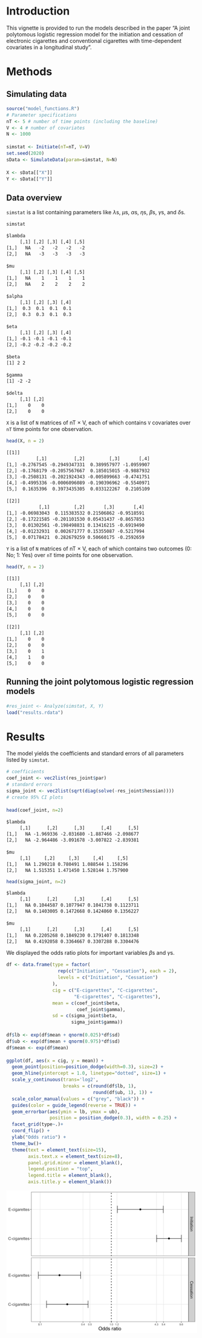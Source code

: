 Introduction
============

This vignette is provided to run the models described in the paper “A
joint polytomous logistic regression model for the initiation and
cessation of electronic cigarettes and conventional cigarettes with
time-dependent covariates in a longitudinal study”.

Methods
=======

Simulating data
---------------

``` r
source("model_functions.R")
# Parameter specifications 
nT <- 5 # number of time points (including the baseline)
V <- 4 # number of covariates
N <- 1000

simstat <- Initiate(nT=nT, V=V)
set.seed(2020)
sData <- SimulateData(param=simstat, N=N)

X <- sData[["X"]]
Y <- sData[["Y"]]
```

Data overview
-------------

`simstat` is a list containing parameters like *λ*s, *μ*s, *α*s, *η*s,
*β*s, *γ*s, and *δ*s.

``` r
simstat
```

    $lambda
         [,1] [,2] [,3] [,4] [,5]
    [1,]   NA   -2   -2   -2   -2
    [2,]   NA   -3   -3   -3   -3

    $mu
         [,1] [,2] [,3] [,4] [,5]
    [1,]   NA    1    1    1    1
    [2,]   NA    2    2    2    2

    $alpha
         [,1] [,2] [,3] [,4]
    [1,]  0.3  0.1  0.1  0.1
    [2,]  0.3  0.3  0.1  0.3

    $eta
         [,1] [,2] [,3] [,4]
    [1,] -0.1 -0.1 -0.1 -0.1
    [2,] -0.2 -0.2 -0.2 -0.2

    $beta
    [1] 2 2

    $gamma
    [1] -2 -2

    $delta
         [,1] [,2]
    [1,]    0    0
    [2,]    0    0

`X` is a list of `N` matrices of nT × V, each of which contains `V`
covariates over `nT` time points for one observation.

``` r
head(X, n = 2)
```

    [[1]]
               [,1]          [,2]         [,3]       [,4]
    [1,] -0.2767545 -0.2949347331  0.389957977 -1.0959907
    [2,] -0.1768179 -0.2057567667  0.185015015 -0.9887932
    [3,] -0.2508131 -0.2021924343 -0.005899663 -0.4741751
    [4,] -0.4995336 -0.0006096089 -0.190396962 -0.5540971
    [5,]  0.1635396  0.3973435305  0.033122267  0.2105109

    [[2]]
                [,1]         [,2]       [,3]       [,4]
    [1,] -0.06983043  0.115383532 0.21506862 -0.9518591
    [2,] -0.17221585 -0.201101530 0.05431437 -0.8657853
    [3,]  0.01302561 -0.198498831 0.13416215 -0.6919490
    [4,] -0.01232931  0.002671777 0.15355087 -0.5217994
    [5,]  0.07178421  0.282679259 0.50660175 -0.2592659

`Y` is a list of `N` matrices of nT × V, each of which contains two
outcomes (0: No; 1: Yes) over `nT` time points for one observation.

``` r
head(Y, n = 2)
```

    [[1]]
         [,1] [,2]
    [1,]    0    0
    [2,]    0    0
    [3,]    0    0
    [4,]    0    0
    [5,]    0    0

    [[2]]
         [,1] [,2]
    [1,]    0    0
    [2,]    0    0
    [3,]    0    1
    [4,]    1    0
    [5,]    0    0

Running the joint polytomous logistic regression models
-------------------------------------------------------

``` r
#res_joint <- Analyze(simstat, X, Y)
load("results.rdata")
```

Results
=======

The model yields the coefficients and standard errors of all parameters
listed by `simstat`.

``` r
# coefficients 
coef_joint <- vec2list(res_joint$par)
# standard errors 
sigma_joint <- vec2list(sqrt(diag(solve(-res_joint$hessian))))
# create 95% CI plots 

head(coef_joint, n=2)
```

    $lambda
         [,1]      [,2]      [,3]      [,4]      [,5]
    [1,]   NA -1.969336 -2.031680 -1.887466 -2.098677
    [2,]   NA -2.964486 -3.091678 -3.007822 -2.839381

    $mu
         [,1]     [,2]     [,3]     [,4]     [,5]
    [1,]   NA 1.290218 0.780491 1.088544 1.158296
    [2,]   NA 1.515351 1.471450 1.528144 1.757900

``` r
head(sigma_joint, n=2)
```

    $lambda
         [,1]      [,2]      [,3]      [,4]      [,5]
    [1,]   NA 0.1044587 0.1077947 0.1041738 0.1123711
    [2,]   NA 0.1403005 0.1472668 0.1424860 0.1356227

    $mu
         [,1]      [,2]      [,3]      [,4]      [,5]
    [1,]   NA 0.2205268 0.1849230 0.1791407 0.1813348
    [2,]   NA 0.4192058 0.3364667 0.3307288 0.3304476

We displayed the odds ratio plots for important variables *β*s and *γ*s.

``` r
df <- data.frame(type = factor(
                   rep(c("Initiation", "Cessation"), each = 2), 
                   levels = c("Initiation", "Cessation")
                 ),
                 cig = c("E-cigarettes", "C-cigarettes", 
                         "E-cigarettes", "C-cigarettes"),
                 mean = c(coef_joint$beta,
                          coef_joint$gamma), 
                 sd = c(sigma_joint$beta,
                        sigma_joint$gamma))

df$lb <- exp(df$mean + qnorm(0.025)*df$sd)
df$ub <- exp(df$mean + qnorm(0.975)*df$sd)
df$mean <- exp(df$mean)

ggplot(df, aes(x = cig, y = mean)) +
  geom_point(position=position_dodge(width=0.3), size=2) +
  geom_hline(yintercept = 1.0, linetype="dotted", size=1) + 
  scale_y_continuous(trans='log2', 
                     breaks = c(round(df$lb, 1), 
                                round(df$ub, 1), 1)) +
  scale_color_manual(values = c("grey", "black")) +
  guides(color = guide_legend(reverse = TRUE)) +
  geom_errorbar(aes(ymin = lb, ymax = ub),
                position = position_dodge(0.3), width = 0.25) +
  facet_grid(type~.)+
  coord_flip() +
  ylab("Odds ratio") +
  theme_bw()+
  theme(text = element_text(size=15),
        axis.text.x = element_text(size=8),
        panel.grid.minor = element_blank(),
        legend.position = "top", 
        legend.title = element_blank(), 
        axis.title.y = element_blank())
```

![](index_files/figure-html/oddsratio-1.png)
